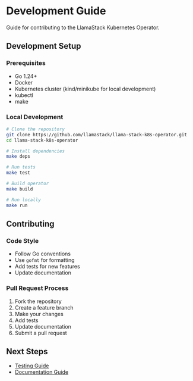 # Development Guide

Guide for contributing to the LlamaStack Kubernetes Operator.

## Development Setup

### Prerequisites

- Go 1.24+
- Docker
- Kubernetes cluster (kind/minikube for local development)
- kubectl
- make

### Local Development

```bash
# Clone the repository
git clone https://github.com/llamastack/llama-stack-k8s-operator.git
cd llama-stack-k8s-operator

# Install dependencies
make deps

# Run tests
make test

# Build operator
make build

# Run locally
make run
```

## Contributing

### Code Style

- Follow Go conventions
- Use `gofmt` for formatting
- Add tests for new features
- Update documentation

### Pull Request Process

1. Fork the repository
2. Create a feature branch
3. Make your changes
4. Add tests
5. Update documentation
6. Submit a pull request

## Next Steps

- [Testing Guide](testing.md)
- [Documentation Guide](documentation.md)
